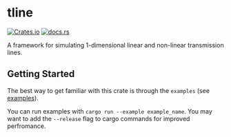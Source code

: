 # tline

[![Crates.io](https://img.shields.io/crates/v/tline)](https://crates.io/crates/tline)
[![docs.rs](https://img.shields.io/docsrs/tline)](https://docs.rs/tline)


A framework for simulating 1-dimensional linear and non-linear transmission lines.

## Getting Started
The best way to get familiar with this crate is through the `examples` (see [examples](https://github.com/jonah-h/tline/blob/main/examples)).

You can run examples with `cargo run --example example_name`.
You may want to add the `--release` flag to cargo commands for improved perfromance.

